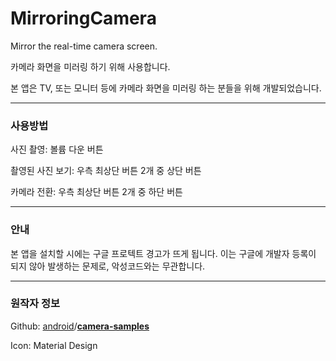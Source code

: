 # MirroringCamera
 Mirror the real-time camera screen.
 
 카메라 화면을 미러링 하기 위해 사용합니다.

본 앱은 TV, 또는 모니터 등에 카메라 화면을 미러링 하는 분들을 위해 개발되었습니다.

-----

### 사용방법

사진 촬영: 볼륨 다운 버튼

촬영된 사진 보기: 우측 최상단 버튼 2개 중 상단 버튼

카메라 전환: 우측 최상단 버튼 2개 중 하단 버튼



---

### 안내

본 앱을 설치할 시에는 구글 프로텍트 경고가 뜨게 됩니다. 이는 구글에 개발자 등록이 되지 않아 발생하는 문제로, 악성코드와는 무관합니다.



---

### 원작자 정보

Github: [android](https://github.com/android)/**[camera-samples](https://github.com/android/camera-samples)**

Icon: Material Design
